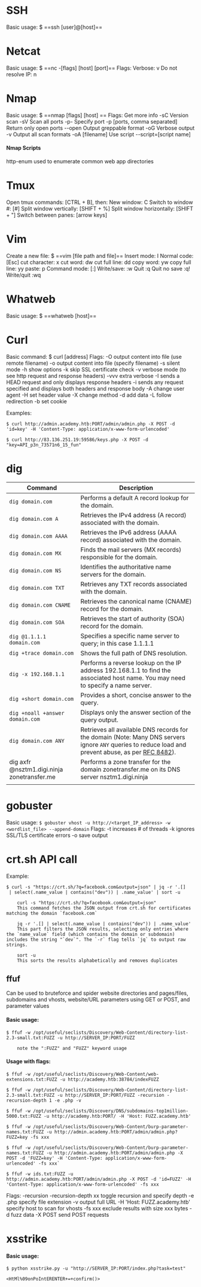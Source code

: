 
# SSH
Basic usage: $ ==ssh [user]@[host]==

# Netcat
Basic usage: $ ==nc -\[flags] \[host] \[port]==
Flags:
	Verbose: v
	Do not resolve IP: n
# Nmap
Basic usage: $ ==nmap \[flags] \[host] ==
Flags:
	Get more info -sC
	Version scan -sV
	Scan all ports -p-
	Specify port -p \[ports, comma separated]
	Return only open ports --open
	Output greppable format -oG
	Verbose output -v
	Output all scan formats -oA \[filename]
	Use script --script=\[script name]

#### Nmap Scripts
http-enum used to enumerate common web app directories

# Tmux
Open tmux commands: \[CTRL + B], then:
	New window: C
	Switch to window #: \[#]
	Split window vertically: \[SHIFT + %]
	Split window horizontally: \[SHIFT + "]
	Switch between panes: \[arrow keys]

# Vim
Create a new file: $ ==vim \[file path and file]==
Insert mode: I
Normal code: \[Esc]
	cut character: x
	cut word: dw
	cut full line: dd
	copy word: yw
	copy full line: yy
	paste: p
Command mode: \[:]
	Write/save: :w
	Quit :q
	Quit no save :q!
	Write/quit :wq

# Whatweb
Basic usage: $ ==whatweb \[host]==

# Curl
Basic command: $ curl \[address]
Flags:
	-O output content into file (use remote filename)
	-o output content into file (specify filename)
	-s silent mode
	-h show options
	-k skip SSL certificate check
	-v verbose mode (to see http request and response headers)
	-vvv extra verbose
	-I sends a HEAD request and only displays response headers
	-i sends any request specified and displays both headers and response body
	-A change user agent
	-H set header value
	-X change method
	-d add data
	-L follow redirection
	-b set cookie

Examples:
```shell
$ curl http://admin.academy.htb:PORT/admin/admin.php -X POST -d 'id=key' -H 'Content-Type: application/x-www-form-urlencoded'
```

```shell
$ curl http://83.136.251.19:59586/keys.php -X POST -d "key=API_p3n_73571n6_15_fun"
```
# dig
| Command                                     | Description                                                                                                                                                                                          |
| ------------------------------------------- | ---------------------------------------------------------------------------------------------------------------------------------------------------------------------------------------------------- |
| `dig domain.com`                            | Performs a default A record lookup for the domain.                                                                                                                                                   |
| `dig domain.com A`                          | Retrieves the IPv4 address (A record) associated with the domain.                                                                                                                                    |
| `dig domain.com AAAA`                       | Retrieves the IPv6 address (AAAA record) associated with the domain.                                                                                                                                 |
| `dig domain.com MX`                         | Finds the mail servers (MX records) responsible for the domain.                                                                                                                                      |
| `dig domain.com NS`                         | Identifies the authoritative name servers for the domain.                                                                                                                                            |
| `dig domain.com TXT`                        | Retrieves any TXT records associated with the domain.                                                                                                                                                |
| `dig domain.com CNAME`                      | Retrieves the canonical name (CNAME) record for the domain.                                                                                                                                          |
| `dig domain.com SOA`                        | Retrieves the start of authority (SOA) record for the domain.                                                                                                                                        |
| `dig @1.1.1.1 domain.com`                   | Specifies a specific name server to query; in this case 1.1.1.1                                                                                                                                      |
| `dig +trace domain.com`                     | Shows the full path of DNS resolution.                                                                                                                                                               |
| `dig -x 192.168.1.1`                        | Performs a reverse lookup on the IP address 192.168.1.1 to find the associated host name. You may need to specify a name server.                                                                     |
| `dig +short domain.com`                     | Provides a short, concise answer to the query.                                                                                                                                                       |
| `dig +noall +answer domain.com`             | Displays only the answer section of the query output.                                                                                                                                                |
| `dig domain.com ANY`                        | Retrieves all available DNS records for the domain (Note: Many DNS servers ignore `ANY` queries to reduce load and prevent abuse, as per [RFC 8482](https://datatracker.ietf.org/doc/html/rfc8482)). |
| dig axfr @nsztm1.digi.ninja zonetransfer.me | Performs a zone transfer for the domain zonetransfer.me on its DNS server nsztm1.digi.ninja                                                                                                          |
|                                             |                                                                                                                                                                                                      |
# gobuster
Basic usage: 
```$ gobuster vhost -u http://<target_IP_address> -w <wordlist_file> --append-domain```
Flags:
	-t increases # of threads
	-k ignores SSL/TLS certificate errors
	-o save output 

# crt.sh API call
Example: 
```shell
$ curl -s "https://crt.sh/?q=facebook.com&output=json" | jq -r '.[]
 | select(.name_value | contains("dev")) | .name_value' | sort -u

	curl -s "https://crt.sh/?q=facebook.com&output=json"
	This command fetches the JSON output from crt.sh for certificates matching the domain `facebook.com`

	jq -r '.[] | select(.name_value | contains("dev")) | .name_value'
	This part filters the JSON results, selecting only entries where the `name_value` field (which contains the domain or subdomain) includes the string "`dev`". The `-r` flag tells `jq` to output raw strings.

	sort -u
	This sorts the results alphabetically and removes duplicates
```

## ffuf
Can be used to bruteforce and spider website directories and pages/files, subdomains and vhosts, website/URL parameters using GET or POST, and parameter values

#### Basic usage: 

```shell
$ ffuf -w /opt/useful/seclists/Discovery/Web-Content/directory-list-2.3-small.txt:FUZZ -u http://SERVER_IP:PORT/FUZZ

	note the ":FUZZ" and "FUZZ" keyword usage
```
#### Usage with flags:

```shell
$ ffuf -w /opt/useful/seclists/Discovery/Web-Content/web-extensions.txt:FUZZ -u http://academy.htb:38784/indexFUZZ
```

```shell
$ ffuf -w /opt/useful/seclists/Discovery/Web-Content/directory-list-2.3-small.txt:FUZZ -u http://SERVER_IP:PORT/FUZZ -recursion -recursion-depth 1 -e .php -v
```

```shell
$ ffuf -w /opt/useful/seclists/Discovery/DNS/subdomains-top1million-5000.txt:FUZZ -u http://academy.htb:PORT/ -H 'Host: FUZZ.academy.htb'
```

```shell
$ ffuf -w /opt/useful/seclists/Discovery/Web-Content/burp-parameter-names.txt:FUZZ -u http://admin.academy.htb:PORT/admin/admin.php?FUZZ=key -fs xxx
```

```shell
$ ffuf -w /opt/useful/seclists/Discovery/Web-Content/burp-parameter-names.txt:FUZZ -u http://admin.academy.htb:PORT/admin/admin.php -X POST -d 'FUZZ=key' -H 'Content-Type: application/x-www-form-urlencoded' -fs xxx`
```

```shell
$ ffuf -w ids.txt:FUZZ -u http://admin.academy.htb:PORT/admin/admin.php -X POST -d 'id=FUZZ' -H 'Content-Type: application/x-www-form-urlencoded' -fs xxx
```

Flags:
	-recursion -recursion-depth xx
		toggle recursion and specify depth
	-e .php
		specify file extension
	-v
		output full URL
	-H 'Host: FUZZ.academy.htb'
		specify host to scan for vhosts
	-fs xxx
		exclude results with size xxx bytes
	-d
		fuzz data
	-X POST
		send POST requests

# xsstrike
#### Basic usage:
```shell
$ python xsstrike.py -u "http://SERVER_IP:PORT/index.php?task=test" 
```

```shell-session
<HtMl%09onPoIntERENTER+=+confirm()>
```